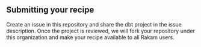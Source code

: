 ## Submitting your recipe

Create an issue in this repository and share the dbt project in the issue description. Once the project is reviewed, we will fork your repository under this organization and make your recipe available to all Rakam users.
